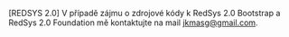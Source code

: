 [REDSYS 2.0]
V případě zájmu o zdrojové kódy k RedSys 2.0 Bootstrap a RedSys 2.0 Foundation mě kontaktujte na mail jkmasg@gmail.com.
